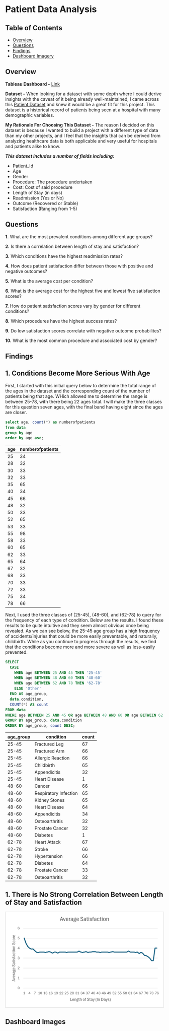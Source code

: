 # Patient Data Analysis

## Table of Contents
- [Overview](#overview)
- [Questions](#questions) 
- [Findings](#findings)
- [Dashboard Imagery](#dashboard-images)

## Overview
**Tableau Dashboard -** [Link]()

**Dataset -** When looking for a dataset with some depth where I could derive insights with the caveat of it being already well-maintained, I came across this [Patient Dataset](https://www.kaggle.com/datasets/blueblushed/hospital-dataset-for-practice) and knew it would be a great fit for this project. This dataset is a historical record of patients being seen at a hospital with many demographic variables.

**My Rationale For Choosing This Dataset -** The reason I decided on this dataset is because I wanted to build a project with a different type of data than my other projects, and I feel that the insights that can be derived from analyzing healthcare data is both applicable and very useful for hospitals and patients alike to know. 

***This dataset includes a number of fields including:***
- Patient_Id
- Age
- Gender
- Procedure: The procedure undertaken
- Cost: Cost of said procedure
- Length of Stay (in days)
- Readmission (Yes or No)
- Outcome (Recovered or Stable)
- Satisfaction (Ranging from 1-5)

## Questions

**1.** What are the most prevalent conditions among different age groups?

**2.** Is there a correlation between length of stay and satisfaction?

**3.** Which conditions have the highest readmission rates?

**4.** How does patient satisfaction differ between those with positive and negative outcomes?

**5.** What is the average cost per condition?

**6.** What is the average cost for the highest five and lowest five satisfaction scores?

**7.** How do patient satisfaction scores vary by gender for different conditions?

**8.** Which procedures have the highest success rates?

**9.** Do low satisfaction scores correlate with negative outcome probabilites?

**10.** What is the most common procedure and associated cost by gender?

## Findings

## 1. Conditions Become More Serious With Age ##
First, I started with this initial query below to determine the total range of the ages in the dataset and the corresponding count of the number of patients being that age. WHich allowed me to determine the range is between 25-78, with there being 22 ages total. I will make the three classes for this question seven ages, with the final band having eight since the ages are closer.

``` SQL
select age, count(*) as numberofpatients
from data
group by age
order by age asc;
```

| age | numberofpatients |
|-----|------------------|
| 25  | 34               |
| 28  | 32               |
| 30  | 33               |
| 32  | 33               |
| 35  | 65               |
| 40  | 34               |
| 45  | 66               |
| 48  | 32               |
| 50  | 33               |
| 52  | 65               |
| 53  | 33               |
| 55  | 98               |
| 58  | 33               |
| 60  | 65               |
| 62  | 33               |
| 65  | 64               |
| 67  | 32               |
| 68  | 33               |
| 70  | 33               |
| 72  | 33               |
| 75  | 34               |
| 78  | 66               |




Next, I used the three classes of (25-45), (48-60), and (62-78) to query for the frequency of each type of condition. Below are the results. I found these results to be quite intuitive and they seem almost obvious once being revealed. As we can see below, the 25-45 age group has a high frequency of accidents/injuries that could be more easily preventable, and naturally, childbirth. While as you continue to progress through the results, we find that the conditions become more and more severe as well as less-easily prevented. 

``` SQL
SELECT
  CASE
    WHEN age BETWEEN 25 AND 45 THEN '25-45'
    WHEN age BETWEEN 48 AND 60 THEN '48-60'
    WHEN age BETWEEN 62 AND 78 THEN '62-78'
    ELSE 'Other'
  END AS age_group,
  data.condition,
  COUNT(*) AS count
FROM data
WHERE age BETWEEN 25 AND 45 OR age BETWEEN 48 AND 60 OR age BETWEEN 62 AND 78
GROUP BY age_group, data.condition
ORDER BY age_group, count DESC;
```
| age_group | condition             | count |
|-----------|-----------------------|-------|
| 25-45     | Fractured Leg         | 67    |
| 25-45     | Fractured Arm         | 66    |
| 25-45     | Allergic Reaction     | 66    |
| 25-45     | Childbirth            | 65    |
| 25-45     | Appendicitis          | 32    |
| 25-45     | Heart Disease         | 1     |
| 48-60     | Cancer                | 66    |
| 48-60     | Respiratory Infection | 65    |
| 48-60     | Kidney Stones         | 65    |
| 48-60     | Heart Disease         | 64    |
| 48-60     | Appendicitis          | 34    |
| 48-60     | Osteoarthritis        | 32    |
| 48-60     | Prostate Cancer       | 32    |
| 48-60     | Diabetes              | 1     |
| 62-78     | Heart Attack          | 67    |
| 62-78     | Stroke                | 66    |
| 62-78     | Hypertension          | 66    |
| 62-78     | Diabetes              | 64    |
| 62-78     | Prostate Cancer       | 33    |
| 62-78     | Osteoarthritis        | 32    |

## 1. There is No Strong Correlation Between Length of Stay and Satisfaction ##
![Satisfaction](assets/img/satisfactionchart.png)
## Dashboard Images
